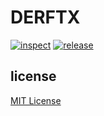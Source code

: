 # DERFTX

[![inspect](https://github.com/derftx/derftx.github.io/actions/workflows/inspect.yaml/badge.svg)](https://github.com/derftx/derftx.github.io/actions/workflows/inspect.yaml)
[![release](https://github.com/derftx/derftx.github.io/actions/workflows/release.yaml/badge.svg)](https://github.com/derftx/derftx.github.io/actions/workflows/release.yaml)

## license

[MIT License][license]

[license]: https://github.com/derftx/derftx.github.io/blob/main/LICENSE
